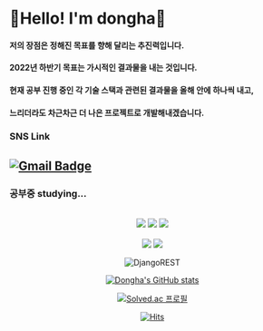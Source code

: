 # 🙋Hello! I'm dongha🙋
#### 저의 장점은 정해진 목표를 향해 달리는 추진력입니다.
#### 2022년 하반기 목표는 가시적인 결과물을 내는 것입니다.
#### 현재 공부 진행 중인 각 기술 스택과 관련된 결과물을 올해 안에 하나씩 내고, 
#### 느리더라도 차근차근 더 나은 프로젝트로 개발해내겠습니다.

### SNS Link
[![Gmail Badge](https://img.shields.io/badge/Instagram-E4405F?style=for-the-badge&logo=instagram&logoColor=white)](https://www.instagram.com/donghada_life/)
---
### 공부중 studying...

<div align=center> 
<br>
<img src="https://img.shields.io/badge/python-3776AB?style=for-the-badge&logo=python&logoColor=white">
<img src="https://img.shields.io/badge/java-007396?style=for-the-badge&logo=java&logoColor=white"> 
<img src="https://img.shields.io/badge/c++-00599C?style=for-the-badge&logo=c%2B%2B&logoColor=white">
<br>
<br>
<img src="https://img.shields.io/badge/spring-6DB33F?style=for-the-badge&logo=spring&logoColor=white"> 
<img src="https://img.shields.io/badge/django-092E20?style=for-the-badge&logo=django&logoColor=white">
<br>
   
![DjangoREST](https://img.shields.io/badge/DJANGO-REST-ff1709?style=for-the-badge&logo=django&logoColor=white&color=ff1709&labelColor=gray)   
   
[![Dongha's GitHub stats](https://github-readme-stats.vercel.app/api?username=kimdw338&&theme=radical)](https://github.com/anuraghazra/github-readme-stats)   

[![Solved.ac
프로필](http://mazassumnida.wtf/api/v2/generate_badge?boj=dongha0940)](https://solved.ac/dongha0940)      
   
   [![Hits](https://hits.seeyoufarm.com/api/count/incr/badge.svg?url=https%3A%2F%2Fgithub.com%2Fkimdw338&count_bg=%23FF0900&title_bg=%23555555&icon=&icon_color=%23FFFFFF&title=hits&edge_flat=false)](https://hits.seeyoufarm.com)   
